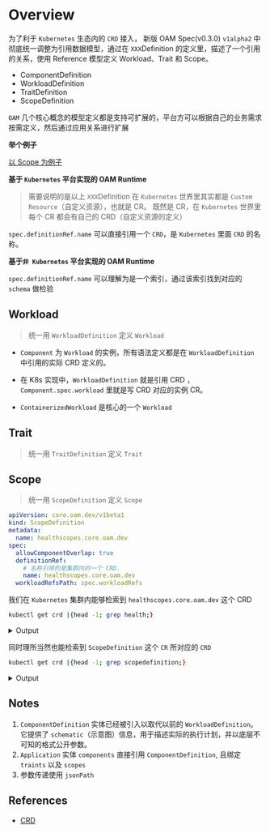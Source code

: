 # Overview

为了利于 `Kubernetes` 生态内的 `CRD` 接入， 新版 OAM Spec(v0.3.0) `v1alpha2`  中彻底统一调整为引用数据模型，通过在 `XXX`Definition 的定义里，描述了一个引用的关系，使用 Reference 模型定义 Workload、Trait 和 Scope。

- ComponentDefinition
- WorkloadDefinition
- TraitDefinition
- ScopeDefinition

`OAM` 几个核心概念的模型定义都是支持可扩展的，平台方可以根据自己的业务需求按需定义，然后通过应用关系进行扩展

**举个例子**

[以 Scope 为例子](#scope)

**基于 `Kubernetes` 平台实现的 OAM Runtime**

> 需要说明的是以上 `XXX`Definition 在 `Kubernetes` 世界里其实都是 `Custom Resource`（自定义资源），也就是 CR。
> 既然是 CR，在 `Kubernetes`  世界里每个 CR 都会有自己的 CRD（自定义资源的定义）

`spec.definitionRef.name`  可以直接引用一个 `CRD`，是 `Kubernetes` 里面 `CRD` 的名称。

**基于`非 Kubernetes` 平台实现的 OAM Runtime**

`spec.definitionRef.name`  可以理解为是一个索引，通过该索引找到对应的 `schema` 做检验

## Workload

> 统一用 `WorkloadDefinition`  定义  `Workload`

- `Component`  为  `Workload` 的实例，所有语法定义都是在 `WorkloadDefinition`  中引用的实际 CRD 定义的。

- 在 K8s 实现中，`WorkloadDefinition` 就是引用 CRD ，`Component.spec.workload` 里就是写 CRD 对应的实例 CR。
- `ContainerizedWorkload` 是核心的一个 `Workload`

## Trait

> 统一用 `TraitDefinition`  定义  `Trait`

## Scope

> 统一用 `ScopeDefinition`  定义  `Scope`

```yaml
apiVersion: core.oam.dev/v1beta1
kind: ScopeDefinition
metadata:
  name: healthscopes.core.oam.dev
spec:
  allowComponentOverlap: true
  definitionRef:
    # 名称引用的是集群内的一个 CRD.
    name: healthscopes.core.oam.dev
  workloadRefsPath: spec.workloadRefs
```

我们在 `Kubernetes`  集群内能够检索到 `healthscopes.core.oam.dev` 这个 CRD

```bash
kubectl get crd |{head -1; grep health;}
```

<details>
    <summary>Output</summary>

```bash
NAME                                                CREATED AT
healthscopes.core.oam.dev                           2021-07-25T12:36:23Z
```

</details>

同时理所当然也能检索到 `ScopeDefinition`  这个 `CR` 所对应的 `CRD`

```bash
kubectl get crd |{head -1; grep scopedefinition;}
```

<details>
	<summary>Output</summary>

```bash
NAME                                                CREATED AT
scopedefinitions.core.oam.dev                       2021-07-25T12:36:23Z
```

</details>

## Notes

1. `ComponentDefinition` 实体已经被引入以取代以前的 `WorkloadDefinition`。它提供了 `schematic`（示意图）信息，用于描述实际的执行计划，并以底层不可知的格式公开参数。
2. `Application` 实体 `components` 直接引用 `ComponentDefinition`, 且绑定 `traints` 以及 `scopes`
3. 参数传递使用 `jsonPath`

## References

- [CRD](../01-CRD/README.md)